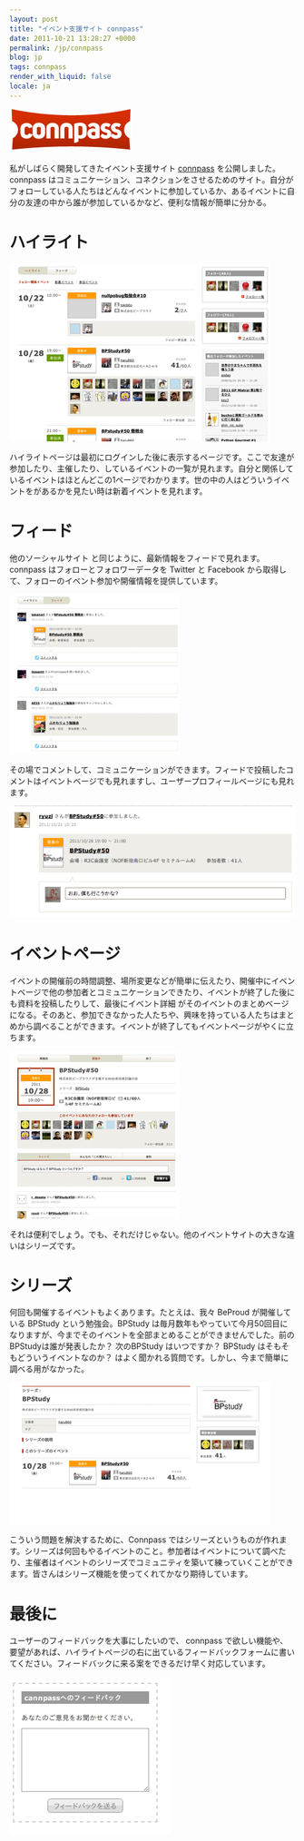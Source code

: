 ```yaml
---
layout: post
title: "イベント支援サイト connpass"
date: 2011-10-21 13:28:27 +0000
permalink: /jp/connpass
blog: jp
tags: connpass
render_with_liquid: false
locale: ja
---
```


![Connpass](/assets/images/667/logo_lead.png)

私がしばらく開発してきたイベント支援サイト [connpass](https://connpass.com/) を公開しました。
connpass
はコミュニケーション、コネクションをさせるためのサイト。自分がフォローしている人たちはどんなイベントに参加しているか、あるイベントに自分の友達の中から誰が参加しているかなど、便利な情報が簡単に分かる。

# ハイライト

[![](/assets/images/667/screenshot-31_medium.png)](/assets/images/667/screenshot-31.png)

ハイライトページは最初にログインした後に表示するページです。ここで友達が参加したり、主催したり、しているイベントの一覧が見れます。自分と関係しているイベントはほとんどこの1ページでわかります。世の中の人はどういうイベントをがあるかを見たい時は新着イベントを見れます。

# フィード

他のソーシャルサイト と同じように、最新情報をフィードで見れます。connpass はフォローとフォロワーデータを Twitter と
Facebook から取得して、フォローのイベント参加や開催情報を提供しています。

[![](/assets/images/667/screenshot-26_small.png)](/assets/images/667/screenshot-26.png)

その場でコメントして、コミュニケーションができます。フィードで投稿したコメントはイベントベージでも見れますし、ユーザープロフィールベージにも見れます。

![image](/assets/images/667/screenshot27.png)

# イベントページ

イベントの開催前の時間調整、場所変更などが簡単に伝えたり、開催中にイベントベージで他の参加者とコミュニケーションできたり、イベントが終了した後にも資料を投稿したりして、最後にイベント詳細
がそのイベントのまとめベージになる。そのあと、参加できなかった人たちや、興味を持っている人たちはまとめから調べることができます。イベントが終了してもイベントページがやくに立ちます。

[![](/assets/images/667/screenshot-27_small.png)](/assets/images/667/screenshot-27.png)

それは便利でしょう。でも、それだけじゃない。他のイベントサイトの大きな違いはシリーズです。

# シリーズ

何回も開催するイベントもよくあります。たとえは、我々 BeProud が開催している BPStudy という勉強会。BPStudy
は毎月数年もやっていて今月50回目になりますが、今までそのイベントを全部まとめることができませんでした。前のBPStudyは誰が発表したか？
次のBPStudy はいつですか？ BPStudy はそもそもどういうイベントなのか？
はよく聞かれる質問です。しかし、今まで簡単に調べる用がなかった。

[![](/assets/images/667/screenshot-28_medium.png)](/assets/images/667/screenshot-28.png)

こういう問題を解決するために、Connpass
ではシリーズというものが作れます。シリーズは何回もやるイベントのこと。参加者はイベントについて調べたり、主催者はイベントのシリーズでコミュニティを築いて練っていくことができます。皆さんはシリーズ機能を使ってくれてかなり期待しています。

# 最後に

ユーザーのフィードバックを大事にしたいので、 connpass
で欲しい機能や、要望があれば、ハイライトページの右に出ているフィードバックフォームに書いてください。フィードバックに来る案をできるだけ早く対応しています。

![image](/assets/images/667/screenshot-30.png)
